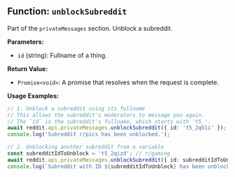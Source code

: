 ## Function: `unblockSubreddit`

Part of the `privateMessages` section. Unblock a subreddit.

**Parameters:**

- `id` (string): Fullname of a thing.

**Return Value:**

- `Promise<void>`: A promise that resolves when the request is complete.

**Usage Examples:**

```typescript
// 1. Unblock a subreddit using its fullname
// This allows the subreddit's moderators to message you again.
// The `id` is the subreddit's fullname, which starts with 't5_'.
await reddit.api.privateMessages.unblockSubreddit({ id: 't5_2qh1i' }); // t5_2qh1i is r/pics
console.log('Subreddit r/pics has been unblocked.');
```

```typescript
// 2. Unblocking another subreddit from a variable
const subredditIdToUnblock = 't5_2qizd'; // r/gaming
await reddit.api.privateMessages.unblockSubreddit({ id: subredditIdToUnblock });
console.log(`Subreddit with ID ${subredditIdToUnblock} has been unblocked.`);
```
